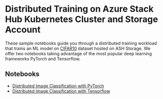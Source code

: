 # Distributed Training on Azure Stack Hub Kubernetes Cluster and Storage Account

These sample notebooks guide you through a distributed training workload that trains an ML model on [CIFAR10](https://www.cs.toronto.edu/~kriz/cifar.html) dataset hosted on ASH Storage. We offer two notebooks taking advantage of the most popular deep learning frameworks PyTorch and Tensorflow.

## Notebooks

* [Distributed Image Classification with PyTorch](distributed-pytorch-cifar10.ipynb)
* [Distributed Image Classification with Tensorflow](distributed-tf2-cifar10.ipynb)
